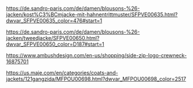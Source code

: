 
https://de.sandro-paris.com/de/damen/blousons-%26-jacken/kost%C3%BCmjacke-mit-hahnentrittmuster/SFPVE00635.html?dwvar_SFPVE00635_color=476#start=1

https://de.sandro-paris.com/de/damen/blousons-%26-jacken/tweedjacke/SFPVE00650.html?dwvar_SFPVE00650_color=D187#start=1

https://www.ambushdesign.com/en-us/shopping/side-zip-logo-crewneck-16875701

https://us.maje.com/en/categories/coats-and-jackets/121gangzida/MFPOU00698.html?dwvar_MFPOU00698_color=2517
